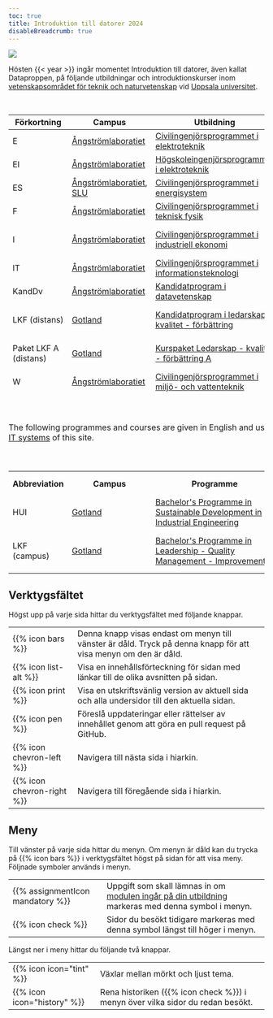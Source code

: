 ```yaml
---
toc: true
title: Introduktion till datorer 2024
disableBreadcrumb: true
---
```



![](images/uu-full-logo-dark.png?classes=uu-full-logo&lightbox=false)

Hösten {{< year >}} ingår momentet Introduktion till datorer, även kallat Dataproppen,
på följande utbildningar och introduktionskurser inom [vetenskapsområdet för teknik
och naturvetenskap][teknat] vid [Uppsala universitet][uu].

[uu]:       https://www.uu.se/
[teknat]:   https://www.uu.se/student/fakultet/teknisk-naturvetenskapliga

[ångström]: https://angstrom.uu.se/
[ångström]: https://www.polacksbacken.uu.se/
[got]: https://www.campusgotland.uu.se/
[slu]: https://www.slu.se/

</br>

<table style="border: none;">
    <thead>
    <tr>
        <th>Förkortning</th>
        <th>Campus</th>
        <th>Utbildning</th>
        <th>Kurskod</th>
        <th>Introduktionskurs</th>
    </tr>
    </thead>
    <tr>
        <td>E</td>
        <td><a target="_blank" class="highlight" href="https://angstrom.uu.se/">Ångströmlaboratiet</a></td>
        <td><a target="_blank" class="highlight" href="https://www.uu.se/utbildning/utbildningar/selma/program/?pKod=TEL2Y">Civilingenjörsprogrammet i elektroteknik</a></td>
        <td>1TE705</td>
        <td>Introduktion till elektroteknik</td>
    </tr>
    <tr>
        <td>EI</td>
        <td><a target="_blank" class="highlight" href="https://angstrom.uu.se/">Ångströmlaboratiet</a></td>
        <td><a target="_blank" class="highlight" href="https://www.uu.se/utbildning/utbildningar/selma/program/?pKod=TEL1Y">Högskoleingenjörsprogrammet i elektroteknik</a></td>
        <td>1TE705</td>
        <td>Introduktion till elektroteknik</td>
    </tr>
    <tr>
        <td>ES</td>
    <td><a target="_blank" class="highlight"
    href="https://angstrom.uu.se/">Ångströmlaboratiet</a>, <a target="_blank"
    class="highlight" href="https://www.slu.se/">SLU</a></td>
        <td><a target="_blank" class="highlight" href="https://www.uu.se/utbildning/utbildningar/selma/program/?pKod=TES2Y">Civilingenjörsprogrammet i energisystem</a></td>
        <td>TN0353</td>
        <td>Introduktion till energisystem</td>
    </tr>
    <tr>
        <td>F</td>
        <td><a target="_blank" class="highlight" href="https://angstrom.uu.se/">Ångströmlaboratiet</a></td>
        <td><a target="_blank" class="highlight" href="https://www.uu.se/utbildning/utbildningar/selma/program/?pKod=TTF2Y">Civilingenjörsprogrammet i teknisk fysik</a></td>
        <td>1TE609</td>
        <td>Introduktion till teknisk fysik</td>
    </tr>
    <tr>
        <td>I</td>
        <td><a target="_blank" class="highlight" href="https://angstrom.uu.se/">Ångströmlaboratiet</a></td>
        <td><a target="_blank" class="highlight" href="https://www.uu.se/utbildning/utbildningar/selma/program/?pKod=TIE2Y">Civilingenjörsprogrammet i industriell ekonomi</a></td>
        <td>1TS301</td>
        <td>Industriell ekonomi I - företagets funktioner</td>
    </tr>
    <tr>
        <td>IT</td>
        <td><a target="_blank" class="highlight" href="https://angstrom.uu.se/">Ångströmlaboratiet</a></td>
        <td><a target="_blank" class="highligh_" href="https://www.uu.se/utbildning/utbildningar/selma/program/?pKod=TIT2Y">Civilingenjörsprogrammet i informationsteknologi</a></td>
        <td>1DT051</td>
        <td>Introduktion till informationsteknologi</td>
    </tr>
   <tr>
        <td>KandDv</td>
        <td><a target="_blank" class="highlight" href="https://angstrom.uu.se/">Ångströmlaboratiet</a></td>
        <td><a target="_blank" class="highlight" href="https://www.uu.se/utbildning/utbildningar/selma/program/?pKod=TDV1K">Kandidatprogram i datavetenskap</a></td>
        <td>1DT051</td>
        <td>Introduktion till informationsteknologi</td>
    </tr>
    <tr>
        <td>LKF (distans)</td>
        <td><a target="_blank" class="highlight" href="https://www.campusgotland.uu.se/">Gotland</a></td>
        <td><a target="_blank" class="highlight" href="https://www.uu.se/utbildning/utbildningar/selma/program/?pKod=TKV1K">Kandidatprogram i ledarskap - kvalitet - förbättring</a></td>
        <td>1TG284</td>
        <td>Introduktion till ledarskap - kvalitet - förbättring</td>
    </tr>
    <tr>
        <td>Paket LKF A (distans)</td>
        <td><a target="_blank" class="highlight" href="https://www.campusgotland.uu.se/">Gotland</a></td>
        <td><a target="_blank" class="highlight" href="https://www.uu.se/utbildning/kurs/ledarskap---kvalitet---forbattring-c1">Kurspaket Ledarskap - kvalitet - förbättring A</a></td>
        <td>1TG284</td>
        <td>Introduktion till ledarskap - kvalitet - förbättring</td>
    </tr>
    <tr>
        <td>W</td>
        <td><a target="_blank" class="highlight" href="https://angstrom.uu.se/">Ångströmlaboratiet</a></td>
        <td><a target="_blank" class="highlight" href="https://www.uu.se/utbildning/utbildningar/selma/program/?pKod=TMV2Y">Civilingenjörsprogrammet i miljö- och vattenteknik</a></td>
        <td>1TV000</td>
        <td>Introduktion till miljö- och vattenteknik</td>
    </tr>
    <tr>
    <td colspan="5" style="height: 6em; border-left: none; border-right: none;padding:0px;">
    <br/>
    <br/>
    <p>The following programmes and courses are given in English and uses the 
    Enlish version <a href="eng">Introduction to IT systems</a> of this site.</p>
    </p>
    <br/>
    <br/>
    </td>  
    </tr>
    <tr>
        <th>Abbreviation</th>
        <th>Campus</th>
        <th>Programme</th>
        <th>Course code</th>
        <th>Introduction course</th>
    </tr>
    <tr>
        <td>HUI</td>
        <td><a target="_blank" class="highlight" href="https://www.campusgotland.uu.se/?languageId=">Gotland</a></td>
        <td><a target="_blank" class="highlight"
        href="https://www.uu.se/en/admissions/master/selma/program/?pKod=THU1Y">
    Bachelor's Programme in Sustainable Development in Industrial Engineering
     </a></td>
        <td>1TG298</td>
        <td>Introduction to Industrial Development</td>
    </tr>
     <tr>
        <td>LKF (campus)</td>
        <td><a target="_blank" class="highlight" href="https://www.campusgotland.uu.se/?languageId=1">Gotland</a></td>
        <td><a target="_blank" class="highlight" href="https://www.uu.se/en/admissions/master/selma/program/?pKod=TKV1K">Bachelor's Programme in Leadership - Quality Management - Improvement</a></td>
        <td>1TG284</td>
        <td>Introduction to Leadership - Quality Management - Improvement</td>
    </tr>
</table>


## Verktygsfältet

Högst upp på varje sida hittar du verktygsfältet med följande knappar. 


<table class="icon-list">
<tr>
  <td>
    {{% icon bars %}}
  </td>
  <td>
    Denna knapp visas endast om menyn till vänster är dåld. Tryck på denna knapp för att visa menyn om den är dåld. 
  </td>
</tr>
<tr>
  <td>
    {{% icon list-alt %}}
  </td>
  <td>
    Visa en innehållsförteckning för sidan med länkar till de olika avsnitten på sidan.  
  </td>
</tr>
<tr>
  <td>
    {{% icon print %}}
  </td>
  <td>
    Visa en utskriftsvänlig version av aktuell sida och alla undersidor till den aktuella sidan. 
  </td>
</tr>
<tr>
  <td>
    {{% icon pen %}}
  </td>
  <td>
    Föreslå uppdateringar eller rättelser av innehållet genom att göra en pull request på GitHub. 
  </td>
</tr>
<tr>
  <td>
    {{% icon chevron-left %}}
  </td>
  <td>
    Navigera till nästa sida i hiarkin. 
  </td>
</tr>
<tr>
  <td>
   {{% icon chevron-right %}}
  </td>
  <td>
    Navigera till föregående sida i hiarkin. 
  </td>
</tr>
</table>


## Meny

Till vänster på varje sida hittar du menyn. Om menyn är dåld kan du trycka på {{%
icon bars %}} i verktygsfältet högst på sidan för att visa meny. Följnade
symboler används i menyn. 


<table class="icon-list">
<!-- tr>
  <td>
   {{% assignmentIcon github %}}
  </td>
  <td>
    Instructions on how to download source code from GitHub.
  </td>
</tr-->
<tr>
  <td>
    {{% assignmentIcon mandatory %}}
  </td>
  <td>
    Uppgift som skall lämnas in om <a href="modules">modulen ingår på din utbildning</a> markeras med denna symbol i menyn. 
  </td>
</tr>
<tr>
  <td>
   {{% icon check %}}
  </td>
  <td>
    Sidor du besökt tidigare markeras med denna symbol längst till höger i menyn. 
  </td>
</tr>
<!-- tr>
  <td>
   {{% assignmentIcon higher-grade %}}
  </td>
  <td>
     Optional assignment for higher grade.
  </td>
</tr-->
</table>

Längst ner i meny hittar du följande två knappar. 
<table class="icon-list">
<tr>
  <td>
 {{% icon icon="tint" %}}
  </td>
  <td>
    Växlar mellan mörkt och ljust tema. 
  </td>
</tr>
<tr>
  <td>
   {{% icon icon="history" %}}
  </td>
  <td>
  Rena historiken ({{% icon check %}}) i menyn  över vilka sidor du redan besökt. 
  </td>
</tr>
</table>